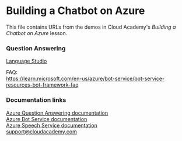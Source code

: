 # Building a Chatbot on Azure
This file contains URLs from the demos in Cloud Academy's _Building a Chatbot on Azure_ lesson.  

### Question Answering
[Language Studio](https://language.cognitive.azure.com/)  

FAQ:  
https://learn.microsoft.com/en-us/azure/bot-service/bot-service-resources-bot-framework-faq  

### Documentation links
[Azure Question Answering documentation](https://learn.microsoft.com/azure/cognitive-services/language-service/question-answering/overview)  
[Azure Bot Service documentation](https://learn.microsoft.com/azure/bot-service)  
[Azure Speech Service documentation](https://learn.microsoft.com/azure/cognitive-services/speech-service/)  
support@cloudacademy.com
